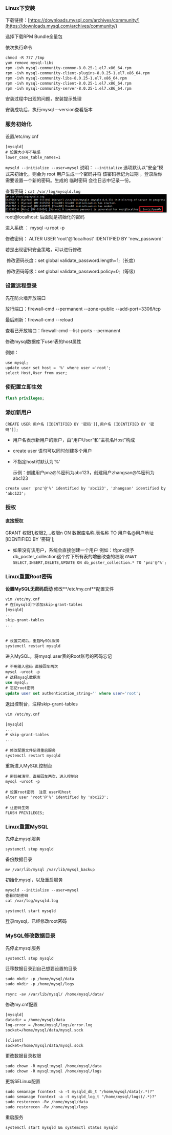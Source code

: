 ### Linux下安装
下载链接：[https://downloads.mysql.com/archives/community/](https://downloads.mysql.com/archives/community/)

选择下载RPM Bundle全量包

依次执行命令

```shell
chmod -R 777 /tmp
yum remove mysql-libs
rpm -ivh mysql-community-common-8.0.25-1.el7.x86_64.rpm
rpm -ivh mysql-community-client-plugins-8.0.25-1.el7.x86_64.rpm
rpm -ivh mysql-community-libs-8.0.25-1.el7.x86_64.rpm
rpm -ivh mysql-community-client-8.0.25-1.el7.x86_64.rpm
rpm -ivh mysql-community-server-8.0.25-1.el7.x86_64.rpm
```

安装过程中出现的问题，安装提示处理

安装成功后，执行mysql --version查看版本

### 服务初始化

设置/etc/my.cnf

```shell
[mysqld]
# 设置大小写不敏感
lower_case_table_names=1
```

`mysqld --initialize --user=mysql`
说明： `--initialize` 选项默认以“安全”模式来初始化，则会为 root 用户生成一个密码并将 该密码标记为过期 ，登录后你需要设置一个新的密码。生成的 临时密码 会往日志中记录一份。

查看密码：`cat /var/log/mysqld.log`
![image.png](images/MySQLInstall/1695277996836-04b017f0-cf2e-4f28-9703-63b0560b0b9f.png)
root@localhost: 后面就是初始化的密码

进入系统 ： mysql -u root -p 

修改密码： ALTER USER 'root'@'localhost' IDENTIFIED BY 'new_password' 

若是出现密码安全策略，可以进行修改

​	修改密码长度：set global validate_password.length=1;（长度）

​	修改密码等级：set global validate_password.policy=0;（等级)

### 设置远程登录
先在防火墙开放端口 

放行端口：firewall-cmd --permanent --zone=public --add-port=3306/tcp 

最后刷新：firewall-cmd --reload 

查看已开放端口：firewall-cmd --list-ports --permanent

修改mysql数据库下user表的host属性

例如：

```mysql
use mysql; 
update user set host = '%' where user ='root';
select Host,User from user; 
```

### 使配置立即生效
```sql
flush privileges;
```

### 添加新用户
```mysql
CREATE USER 用户名 [IDENTIFIED BY '密码'][,用户名 [IDENTIFIED BY '密码']];
```
- 用户名表示新用户的账户，由“用户User”和“主机名Host”构成

- create user 语句可以同时创建多个用户

- 不指定host时默认为‘%’

  示例：创建用户pnz@%密码为abc123，创建用户zhangsan@%密码为abc123

```mysql
create user 'pnz'@'%' identified by 'abc123', 'zhangsan' identified by 'abc123';
```
### 授权
#### 直接授权
GRANT 权限1,权限2,…权限n ON 数据库名称.表名称 TO 用户名@用户地址 [IDENTIFIED BY '密码']; 
- 如果没有该用户，系统会直接创建一个用户
例如：给pnz授予db_poster_collection这个库下所有表的增删改查的权限
`GRANT SELECT,INSERT,DELETE,UPDATE ON db_poster_collection.* TO 'pnz'@'%';`

### Linux重置Root密码
**设置MySQL无密码启动**
修改**/etc/my.cnf**配置文件
```shell
vim /etc/my.cnf
# 在[mysqld]下添加skip-grant-tables
[mysqld]
...
skip-grant-tables
...


# 设置完成后，重启MySQL服务
systemctl restart mysqld
```
进入MySQL，将mysql.user表的Root账号的密码忘记
```sql
# 不用输入密码 直接回车两次
mysql -uroot -p
# 选择mysql数据库
use mysql;
# 忘记root密码
update user set authentication_string='' where user='root';
```
退出控制台，注释skip-grant-tables
```shell
vim /etc/my.cnf

[mysqld]
...
# skip-grant-tables
...

# 修改配置文件记得重启服务
systemctl restart mysqld
```
重新进入MySQL控制台
```shell
# 密码被清空，直接回车两次，进入控制台
mysql -uroot -p

# 设置root密码  注意 user和host
alter user 'root'@'%' identified by 'abc123';

# 让密码生效
FLUSH PRIVILEGES;
```

### Linux重置MySQL

先停止mysql服务

```shell
systemctl stop mysqld
```

备份数据目录

```shell
mv /var/lib/mysql /var/lib/mysql_backup
```

初始化mysql，以及重启服务

```shell
mysqld --initialize --user=mysql
查看初始密码
cat /var/log/mysqld.log

systemctl start mysqld
```

登录mysql，已经修改root密码

### MySQL修改数据目录

先停止mysql服务

```shell
systemctl stop mysqld
```

迁移数据目录到自己想要设置的目录

```shell
sudo mkdir -p /home/mysql/data
sudo mkdir -p /home/mysql/logs

rsync -av /var/lib/mysql/ /home/mysql/data/
```

修改my.cnf配置

```shell
[mysqld]
datadir = /home/mysql/data
log-error = /home/mysql/logs/error.log
socket=/home/mysql/data/mysql.sock

[client]
socket=/home/mysql/data/mysql.sock
```

更改数据目录权限

```shell
sudo chown -R mysql:mysql /home/mysql/data
sudo chown -R mysql:mysql /home/mysql/logs
```

更新SELinux配置

```shell
sudo semanage fcontext -a -t mysqld_db_t "/home/mysql/data(/.*)?"
sudo semanage fcontext -a -t mysqld_log_t "/home/mysql/logs(/.*)?"
sudo restorecon -Rv /home/mysql/data
sudo restorecon -Rv /home/mysql/logs
```

重启服务

```shell
systemctl start mysqld && systemctl status mysqld
```




